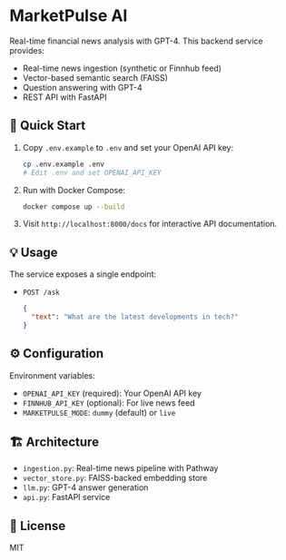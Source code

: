 # MarketPulse AI

Real-time financial news analysis with GPT-4. This backend service provides:

- Real-time news ingestion (synthetic or Finnhub feed)
- Vector-based semantic search (FAISS)
- Question answering with GPT-4
- REST API with FastAPI

## 🚀 Quick Start

1. Copy `.env.example` to `.env` and set your OpenAI API key:
   ```bash
   cp .env.example .env
   # Edit .env and set OPENAI_API_KEY
   ```

2. Run with Docker Compose:
   ```bash
   docker compose up --build
   ```

3. Visit `http://localhost:8000/docs` for interactive API documentation.

## 💡 Usage

The service exposes a single endpoint:

- `POST /ask`
  ```json
  {
    "text": "What are the latest developments in tech?"
  }
  ```

## ⚙️ Configuration

Environment variables:

- `OPENAI_API_KEY` (required): Your OpenAI API key
- `FINNHUB_API_KEY` (optional): For live news feed
- `MARKETPULSE_MODE`: `dummy` (default) or `live`

## 🏗️ Architecture

- `ingestion.py`: Real-time news pipeline with Pathway
- `vector_store.py`: FAISS-backed embedding store
- `llm.py`: GPT-4 answer generation
- `api.py`: FastAPI service

## 📝 License

MIT